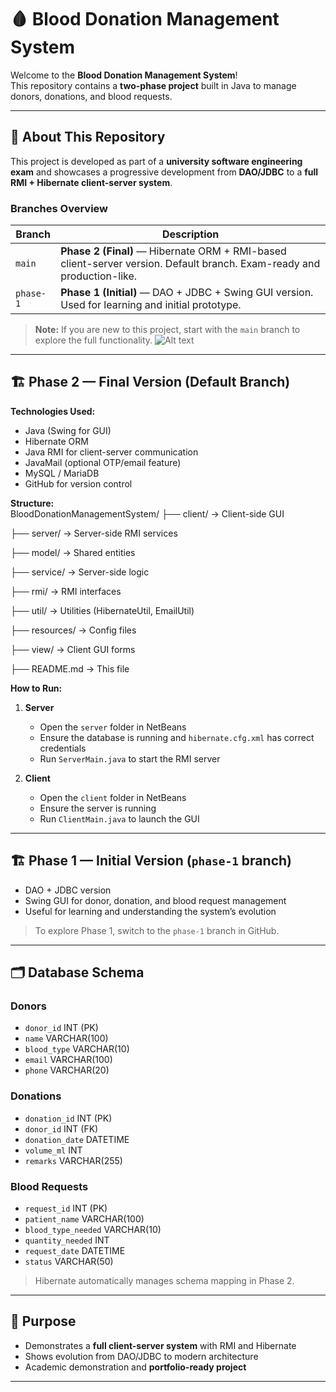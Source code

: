 # 🩸 Blood Donation Management System

Welcome to the **Blood Donation Management System**!  
This repository contains a **two-phase project** built in Java to manage donors, donations, and blood requests.

---

## 📌 About This Repository

This project is developed as part of a **university software engineering exam** and showcases a progressive development from **DAO/JDBC** to a **full RMI + Hibernate client-server system**.

### Branches Overview

| Branch      | Description |
|------------|-------------|
| `main`     | **Phase 2 (Final)** — Hibernate ORM + RMI-based client-server version. Default branch. Exam-ready and production-like. |
| `phase-1`  | **Phase 1 (Initial)** — DAO + JDBC + Swing GUI version. Used for learning and initial prototype. |

> **Note:** If you are new to this project, start with the `main` branch to explore the full functionality.
![Alt text](path/to/image)
---

## 🏗 Phase 2 — Final Version (Default Branch)

**Technologies Used:**  
- Java (Swing for GUI)  
- Hibernate ORM  
- Java RMI for client-server communication  
- JavaMail (optional OTP/email feature)  
- MySQL / MariaDB  
- GitHub for version control  

**Structure:**  
BloodDonationManagementSystem/
├── client/ → Client-side GUI

├── server/ → Server-side RMI services

├── model/ → Shared entities

├── service/ → Server-side logic

├── rmi/ → RMI interfaces

├── util/ → Utilities (HibernateUtil, EmailUtil)

├── resources/ → Config files

├── view/ → Client GUI forms

├── README.md → This file



**How to Run:**  

1. **Server**
   - Open the `server` folder in NetBeans
   - Ensure the database is running and `hibernate.cfg.xml` has correct credentials
   - Run `ServerMain.java` to start the RMI server

2. **Client**
   - Open the `client` folder in NetBeans
   - Ensure the server is running
   - Run `ClientMain.java` to launch the GUI

---

## 🏗 Phase 1 — Initial Version (`phase-1` branch)

- DAO + JDBC version  
- Swing GUI for donor, donation, and blood request management  
- Useful for learning and understanding the system’s evolution  

> To explore Phase 1, switch to the `phase-1` branch in GitHub.

---

## 🗂 Database Schema

### Donors
- `donor_id` INT (PK)  
- `name` VARCHAR(100)  
- `blood_type` VARCHAR(10)  
- `email` VARCHAR(100)  
- `phone` VARCHAR(20)  

### Donations
- `donation_id` INT (PK)  
- `donor_id` INT (FK)  
- `donation_date` DATETIME  
- `volume_ml` INT  
- `remarks` VARCHAR(255)  

### Blood Requests
- `request_id` INT (PK)  
- `patient_name` VARCHAR(100)  
- `blood_type_needed` VARCHAR(10)  
- `quantity_needed` INT  
- `request_date` DATETIME  
- `status` VARCHAR(50)  

> Hibernate automatically manages schema mapping in Phase 2.

---

## 📌 Purpose

- Demonstrates a **full client-server system** with RMI and Hibernate  
- Shows evolution from DAO/JDBC to modern architecture  
- Academic demonstration and **portfolio-ready project**

---

